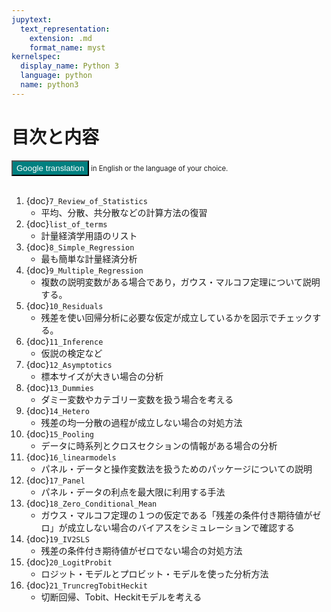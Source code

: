```yaml
---
jupytext:
  text_representation:
    extension: .md
    format_name: myst
kernelspec:
  display_name: Python 3
  language: python
  name: python3
---
```


<!--# ２. `Python`を使った計量経済分析-->
# 目次と内容

<div name="html-admonition" style="font-size: 0.8em">
<input type="button" onclick="location.href='https://translate.google.com/translate?hl=&sl=ja&tl=en&u='+window.location;" value="Google translation" style="color:#ffffff;background-color:#008080; height:25px" onmouseover="this.style.background='#99ccff'" onmouseout="this.style.background='#008080'"/> in English or the language of your choice.
</div><br>

1. {doc}`7_Review_of_Statistics` 
   - 平均、分散、共分散などの計算方法の復習
1. {doc}`list_of_terms`
   - 計量経済学用語のリスト
1. {doc}`8_Simple_Regression`
   - 最も簡単な計量経済分析
1. {doc}`9_Multiple_Regression`
   - 複数の説明変数がある場合であり，ガウス・マルコフ定理について説明する。
1. {doc}`10_Residuals`
   - 残差を使い回帰分析に必要な仮定が成立しているかを図示でチェックする。
1. {doc}`11_Inference`
   - 仮説の検定など
1. {doc}`12_Asymptotics`
   - 標本サイズが大きい場合の分析
1. {doc}`13_Dummies`
   - ダミー変数やカテゴリー変数を扱う場合を考える
1. {doc}`14_Hetero`
   - 残差の均一分散の過程が成立しない場合の対処方法
1. {doc}`15_Pooling`
   - データに時系列とクロスセクションの情報がある場合の分析
1. {doc}`16_linearmodels`
   - パネル・データと操作変数法を扱うためのパッケージについての説明
1. {doc}`17_Panel`
   - パネル・データの利点を最大限に利用する手法
1. {doc}`18_Zero_Conditional_Mean`
   - ガウス・マルコフ定理の１つの仮定である「残差の条件付き期待値がゼロ」が成立しない場合のバイアスをシミュレーションで確認する
1. {doc}`19_IV2SLS`
   - 残差の条件付き期待値がゼロでない場合の対処方法
1. {doc}`20_LogitProbit`
   - ロジット・モデルとプロビット・モデルを使った分析方法
1. {doc}`21_TruncregTobitHeckit`
   - 切断回帰、Tobit、Heckitモデルを考える
